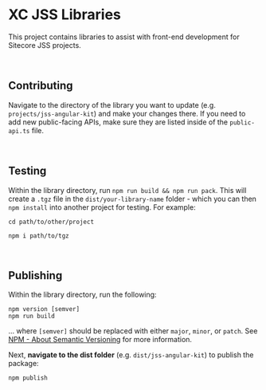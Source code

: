 # XC JSS Libraries
This project contains libraries to assist with front-end development for Sitecore JSS projects.

<br>

## Contributing
Navigate to the directory of the library you want to update (e.g. `projects/jss-angular-kit`) and make your changes there. If you need to add new public-facing APIs, make sure they are listed inside of the `public-api.ts` file.

<br>

## Testing
Within the library directory, run `npm run build && npm run pack`. This will create a `.tgz` file in the `dist/your-library-name` folder - which you can then `npm install` into another project for testing. For example:

```
cd path/to/other/project

npm i path/to/tgz
```

<br>

## Publishing
Within the library directory, run the following:

```
npm version [semver]
npm run build
```

... where `[semver]` should be replaced with either `major`, `minor`, or `patch`. See [NPM - About Semantic Versioning](https://docs.npmjs.com/about-semantic-versioning) for more information.

Next, **navigate to the dist folder** (e.g. `dist/jss-angular-kit`) to publish the package:

```
npm publish
```
